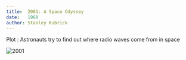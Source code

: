 ```yaml
---
title:  2001: A Space Odyssey
date:   1968
author: Stanley Kubrick
---
```


Plot : Astronauts try to find out where radio waves come from in space

![2001](img/2001.png)